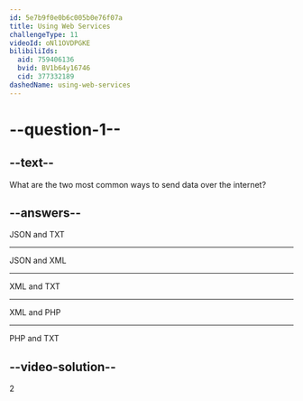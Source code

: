 ```yaml
---
id: 5e7b9f0e0b6c005b0e76f07a
title: Using Web Services
challengeType: 11
videoId: oNl1OVDPGKE
bilibiliIds:
  aid: 759406136
  bvid: BV1b64y16746
  cid: 377332189
dashedName: using-web-services
---
```


# --question-1--

## --text--

What are the two most common ways to send data over the internet?

## --answers--

JSON and TXT

---

JSON and XML

---

XML and TXT

---

XML and PHP

---

PHP and TXT

## --video-solution--

2

